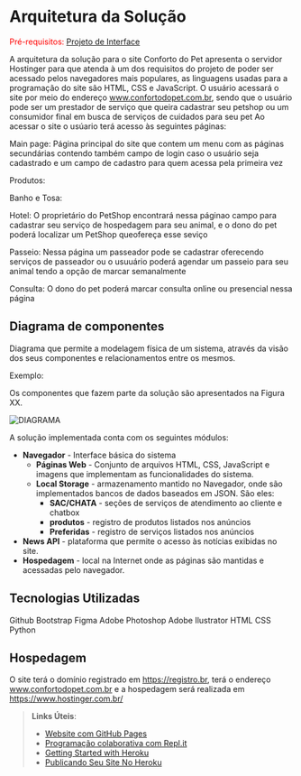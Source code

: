 # Arquitetura da Solução

<span style="color:red">Pré-requisitos: <a href="3-Projeto de Interface.md"> Projeto de Interface</a></span>


A arquitetura da solução para o site Conforto do Pet apresenta o servidor Hostinger para que atenda à um dos requisitos do projeto de poder ser acessado pelos navegadores mais populares, as linguagens usadas para a programação do site são HTML, CSS e JavaScript. 
O usuário acessará o site por meio do endereço www.confortodopet.com.br, sendo que o usuário pode ser um prestador de serviço que queira cadastrar seu petshop ou um consumidor final em busca de serviços de cuidados para seu pet
Ao acessar o site o usúario terá acesso às seguintes páginas:

Main page: Página principal do site que contem um menu com as páginas secundárias contendo também campo de login caso o usuário seja cadastrado e um campo de cadastro para quem acessa pela primeira vez

Produtos:

Banho e Tosa:

Hotel: O proprietário do PetShop encontrará nessa páginao campo para cadastrar seu serviço de hospedagem para seu animal, e o dono do pet poderá localizar um PetShop queofereça esse seviço

Passeio: Nessa página um passeador pode se cadastrar oferecendo serviços de passeador ou o usuuário poderá agendar um passeio para seu animal tendo a opção de marcar semanalmente 

Consulta: O dono do pet poderá marcar consulta online ou presencial nessa página



## Diagrama de componentes

Diagrama que permite a modelagem física de um sistema, através da visão dos seus componentes e relacionamentos entre os mesmos.

Exemplo: 

Os componentes que fazem parte da solução são apresentados na Figura XX.

![DIAGRAMA](https://user-images.githubusercontent.com/81272141/118564932-a690ca80-b747-11eb-8215-f65bcbc35b6d.png)


A solução implementada conta com os seguintes módulos:
- **Navegador** - Interface básica do sistema  
  - **Páginas Web** - Conjunto de arquivos HTML, CSS, JavaScript e imagens que implementam as funcionalidades do sistema.
   - **Local Storage** - armazenamento mantido no Navegador, onde são implementados bancos de dados baseados em JSON. São eles: 
     - **SAC/CHATA** - seções de serviços de atendimento ao cliente e chatbox 
     - **produtos** - registro de produtos listados nos anúncios
     - **Preferidas** - registro de serviços listados nos anúncios
 - **News API** - plataforma que permite o acesso às notícias exibidas no site.
 - **Hospedagem** - local na Internet onde as páginas são mantidas e acessadas pelo navegador. 


## Tecnologias Utilizadas

Github
Bootstrap
Figma
Adobe Photoshop
Adobe Ilustrator
HTML
CSS
Python

## Hospedagem

O site terá o domínio registrado em https://registro.br, terá o endereço www.confortodopet.com.br e a hospedagem será realizada em https://www.hostinger.com.br/

> **Links Úteis**:
>
> - [Website com GitHub Pages](https://pages.github.com/)
> - [Programação colaborativa com Repl.it](https://repl.it/)
> - [Getting Started with Heroku](https://devcenter.heroku.com/start)
> - [Publicando Seu Site No Heroku](http://pythonclub.com.br/publicando-seu-hello-world-no-heroku.html)
